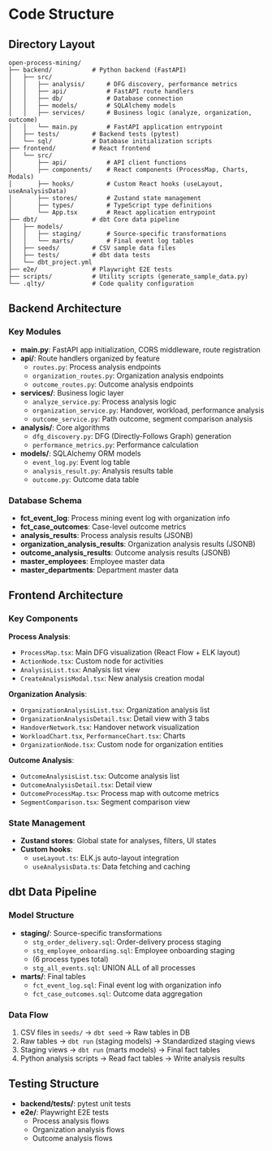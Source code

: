# Code Structure

## Directory Layout

```
open-process-mining/
├── backend/           # Python backend (FastAPI)
│   ├── src/
│   │   ├── analysis/      # DFG discovery, performance metrics
│   │   ├── api/           # FastAPI route handlers
│   │   ├── db/            # Database connection
│   │   ├── models/        # SQLAlchemy models
│   │   ├── services/      # Business logic (analyze, organization, outcome)
│   │   └── main.py        # FastAPI application entrypoint
│   ├── tests/         # Backend tests (pytest)
│   └── sql/           # Database initialization scripts
├── frontend/          # React frontend
│   └── src/
│       ├── api/           # API client functions
│       ├── components/    # React components (ProcessMap, Charts, Modals)
│       ├── hooks/         # Custom React hooks (useLayout, useAnalysisData)
│       ├── stores/        # Zustand state management
│       ├── types/         # TypeScript type definitions
│       └── App.tsx        # React application entrypoint
├── dbt/               # dbt Core data pipeline
│   ├── models/
│   │   ├── staging/       # Source-specific transformations
│   │   └── marts/         # Final event log tables
│   ├── seeds/         # CSV sample data files
│   ├── tests/         # dbt data tests
│   └── dbt_project.yml
├── e2e/               # Playwright E2E tests
├── scripts/           # Utility scripts (generate_sample_data.py)
└── .qlty/             # Code quality configuration

```

## Backend Architecture

### Key Modules

- **main.py**: FastAPI app initialization, CORS middleware, route registration
- **api/**: Route handlers organized by feature
  - `routes.py`: Process analysis endpoints
  - `organization_routes.py`: Organization analysis endpoints
  - `outcome_routes.py`: Outcome analysis endpoints
- **services/**: Business logic layer
  - `analyze_service.py`: Process analysis logic
  - `organization_service.py`: Handover, workload, performance analysis
  - `outcome_service.py`: Path outcome, segment comparison analysis
- **analysis/**: Core algorithms
  - `dfg_discovery.py`: DFG (Directly-Follows Graph) generation
  - `performance_metrics.py`: Performance calculation
- **models/**: SQLAlchemy ORM models
  - `event_log.py`: Event log table
  - `analysis_result.py`: Analysis results table
  - `outcome.py`: Outcome data table

### Database Schema

- **fct_event_log**: Process mining event log with organization info
- **fct_case_outcomes**: Case-level outcome metrics
- **analysis_results**: Process analysis results (JSONB)
- **organization_analysis_results**: Organization analysis results (JSONB)
- **outcome_analysis_results**: Outcome analysis results (JSONB)
- **master_employees**: Employee master data
- **master_departments**: Department master data

## Frontend Architecture

### Key Components

**Process Analysis**:

- `ProcessMap.tsx`: Main DFG visualization (React Flow + ELK layout)
- `ActionNode.tsx`: Custom node for activities
- `AnalysisList.tsx`: Analysis list view
- `CreateAnalysisModal.tsx`: New analysis creation modal

**Organization Analysis**:

- `OrganizationAnalysisList.tsx`: Organization analysis list
- `OrganizationAnalysisDetail.tsx`: Detail view with 3 tabs
- `HandoverNetwork.tsx`: Handover network visualization
- `WorkloadChart.tsx`, `PerformanceChart.tsx`: Charts
- `OrganizationNode.tsx`: Custom node for organization entities

**Outcome Analysis**:

- `OutcomeAnalysisList.tsx`: Outcome analysis list
- `OutcomeAnalysisDetail.tsx`: Detail view
- `OutcomeProcessMap.tsx`: Process map with outcome metrics
- `SegmentComparison.tsx`: Segment comparison view

### State Management

- **Zustand stores**: Global state for analyses, filters, UI states
- **Custom hooks**:
  - `useLayout.ts`: ELK.js auto-layout integration
  - `useAnalysisData.ts`: Data fetching and caching

## dbt Data Pipeline

### Model Structure

- **staging/**: Source-specific transformations
  - `stg_order_delivery.sql`: Order-delivery process staging
  - `stg_employee_onboarding.sql`: Employee onboarding staging
  - (6 process types total)
  - `stg_all_events.sql`: UNION ALL of all processes
- **marts/**: Final tables
  - `fct_event_log.sql`: Final event log with organization info
  - `fct_case_outcomes.sql`: Outcome data aggregation

### Data Flow

1. CSV files in `seeds/` → `dbt seed` → Raw tables in DB
2. Raw tables → `dbt run` (staging models) → Standardized staging views
3. Staging views → `dbt run` (marts models) → Final fact tables
4. Python analysis scripts → Read fact tables → Write analysis results

## Testing Structure

- **backend/tests/**: pytest unit tests
- **e2e/**: Playwright E2E tests
  - Process analysis flows
  - Organization analysis flows
  - Outcome analysis flows
